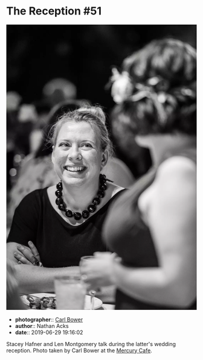 # The Reception \#51

![Stacey Hafner and Len Montgomery talk](assets/2019-06-29-set-3-the-reception-51.webp)

* **photographer**:: [Carl Bower](https://carlbowerphotos.com)  
* **author**:: Nathan Acks  
* **date**:: 2019-06-29 19:16:02

Stacey Hafner and Len Montgomery talk during the latter's wedding reception. Photo taken by Carl Bower at the [Mercury Cafe](http://mercurycafe.com).
